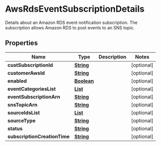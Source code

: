 

# AwsRdsEventSubscriptionDetails

Details about an Amazon RDS event notification subscription. The subscription allows Amazon RDS to post events to an SNS topic.

## Properties

| Name | Type | Description | Notes |
|------------ | ------------- | ------------- | -------------|
|**custSubscriptionId** | [**String**](String.md) |  |  [optional] |
|**customerAwsId** | [**String**](String.md) |  |  [optional] |
|**enabled** | [**Boolean**](Boolean.md) |  |  [optional] |
|**eventCategoriesList** | [**List**](List.md) |  |  [optional] |
|**eventSubscriptionArn** | [**String**](String.md) |  |  [optional] |
|**snsTopicArn** | [**String**](String.md) |  |  [optional] |
|**sourceIdsList** | [**List**](List.md) |  |  [optional] |
|**sourceType** | [**String**](String.md) |  |  [optional] |
|**status** | [**String**](String.md) |  |  [optional] |
|**subscriptionCreationTime** | [**String**](String.md) |  |  [optional] |



